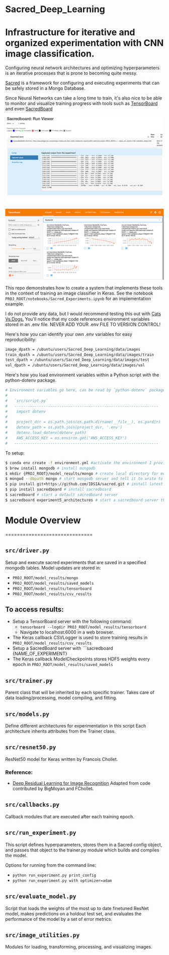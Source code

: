 # Sacred_Deep_Learning
Infrastructure for iterative and organized experimentation with CNN image classification.
==============================

Configuring neural network architectures and optimizing hyperparameters is an
iterative processes that is prone to becoming quite messy.

<p><a target="_blank" href="https://github.com/IDSIA/sacred">Sacred</a>
is a framework for configuring and executing experiments that can be safely
stored in a Mongo Database.</p>

Since Neural Networks can take a long time to train, it's also nice to be able
to monitor and visualize training progress with tools such as <a target="_blank" href="https://www.tensorflow.org/get_started/summaries_and_tensorboard">TensorBoard</a>
and even <a target="_blank" href="https://www.tensorflow.org/get_started/summaries_and_tensorboard">SacredBoard</a>

![sacredboard](images/sacredboard.png)

![tensorboard](images/tensorboard.png)

This repo demonstrates how to create a system that implements these tools in the
context of training an image classifier in Keras.
See the notebook ```PROJ_ROOT/notebooks/Sacred_Experiments.ipynb``` for an implementation example.

I do not provide any data, but I would recommend testing this out with <a target="_blank" href="https://www.kaggle.com/c/dogs-vs-cats">Cats Vs Dogs.</a> You'll notice that
my code references environment variables stored in an .env file. NEVER ADD YOUR .env FILE TO VERSION CONTROL!

Here's how you can identify your own .env variables for easy reproducibility:

```bash
image_dpath = /ubuntu/users/Sacred_Deep_Learning/data/images
train_dpath = /ubuntu/users/Sacred_Deep_Learning/data/images/train
test_dpath = /ubuntu/users/Sacred_Deep_Learning/data/images/test
val_dpath = /ubuntu/users/Sacred_Deep_Learning/data/images/val


```

Here's how you load environment variables within a Python script with the python-dotenv package.
```python
# Environment variables go here, can be read by `python-dotenv` package:
#
#   `src/script.py`
#   ----------------------------------------------------------------
#    import dotenv
#
#    project_dir = os.path.join(os.path.dirname(__file__), os.pardir)
#    dotenv_path = os.path.join(project_dir, '.env')
#    dotenv.load_dotenv(dotenv_path)
#    AWS_ACCESS_KEY = os.environ.get('AWS_ACCESS_KEY')
#   ----------------------------------------------------------------
```

To setup:
```bash
$ conda env create -f environment.yml #activate the environment I provided
$ brew install mongodb # install mongodb
$ mkdir {PROJ_ROOT}/model_results/mongo # create local directory for mongodb to write to
$ mongod --dbpath mongo # start mongodb server and tell it to write to local folder mongo
$ pip install git+https://github.com/IDSIA/sacred.git # install latest version of sacred
$ pip install sacredboard # install sacredboard
$ sacredboard # start a default sacredboard server
$ sacredboard experiment5_architectures # start a sacredboard server that references a mongodb table
```

# Module Overview
==============================

```src/driver.py```
------------
Setup and execute sacred experiments that are saved in a specified mongodb tables. Model updates are stored in:
- ```PROJ_ROOT/model_results/mongo```
- ```PROJ_ROOT/model_results/saved_models```
- ```PROJ_ROOT/model_results/tensorboard```
- ```PROJ_ROOT/model_results/csv_results```


To access results:
------------
- Setup a TensorBoard server with the following command:
  - ```tensorboard --logdir PROJ_ROOT/model_results/tensorboard```
  - Navigate to localhost:6000 in a web browser.
- The Keras callback CSVLogger is used to store training results in ```PROJ_ROOT/model_results/csv_results```
- Setup a SacredBoard server with ```sacredboard {NAME_OF_EXPERIMENT}
- The Keras callback ModelCheckpoints stores HDF5 weights every epoch in ```PROJ_ROOT/model_results/saved_models```

```src/trainer.py```
------------
Parent class that will be inherited by each specific trainer.
Takes care of data loading/processing, model compiling, and fitting.

```src/models.py```
------------
Define different architectures for experimentation in this script
Each architecture inherits attributes from the Trainer class.

```src/resnet50.py```
------------
ResNet50 model for Keras written by Francois Chollet.
### Reference:
- [Deep Residual Learning for Image Recognition](https://arxiv.org/abs/1512.03385)
Adapted from code contributed by BigMoyan and FChollet.

```src/callbacks.py```
------------
Callback modules that are executed after each training epoch.

```src/run_experiment.py```
------------
This script defines hyperparameters, stores them in a Sacred config object,
and passes that object to the trainer.py module which builds and compiles the
model.

Options for running from the command line:
- ```python run_experiment.py print_config```
- ```python run_experiment.py with optimizer=adam```

```src/evaluate_model.py```
------------
Script that loads the weights of the most up to date finetuned ResNet model,
makes predictions on a holdout test set, and evaluates the performance of the
model by a set of error metrics.

```src/image_utilities.py```
------------
Modules for loading, transforming, processing, and visualizing images.
